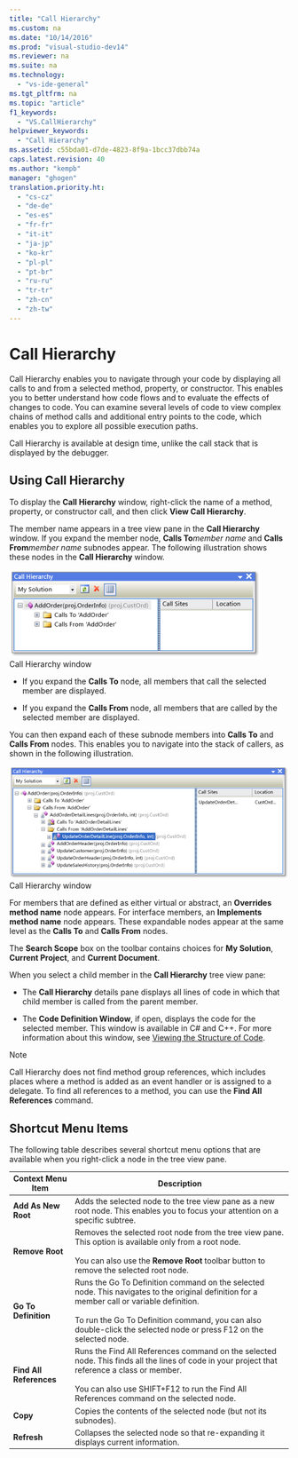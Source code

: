 ```yaml
---
title: "Call Hierarchy"
ms.custom: na
ms.date: "10/14/2016"
ms.prod: "visual-studio-dev14"
ms.reviewer: na
ms.suite: na
ms.technology: 
  - "vs-ide-general"
ms.tgt_pltfrm: na
ms.topic: "article"
f1_keywords: 
  - "VS.CallHierarchy"
helpviewer_keywords: 
  - "Call Hierarchy"
ms.assetid: c55bda01-d7de-4823-8f9a-1bcc37dbb74a
caps.latest.revision: 40
ms.author: "kempb"
manager: "ghogen"
translation.priority.ht: 
  - "cs-cz"
  - "de-de"
  - "es-es"
  - "fr-fr"
  - "it-it"
  - "ja-jp"
  - "ko-kr"
  - "pl-pl"
  - "pt-br"
  - "ru-ru"
  - "tr-tr"
  - "zh-cn"
  - "zh-tw"
---
```

# Call Hierarchy
Call Hierarchy enables you to navigate through your code by displaying all calls to and from a selected method, property, or constructor. This enables you to better understand how code flows and to evaluate the effects of changes to code. You can examine several levels of code to view complex chains of method calls and additional entry points to the code, which enables you to explore all possible execution paths.  
  
 Call Hierarchy is available at design time, unlike the call stack that is displayed by the debugger.  
  
## Using Call Hierarchy  
 To display the **Call Hierarchy** window, right-click the name of a method, property, or constructor call, and then click **View Call Hierarchy**.  
  
 The member name appears in a tree view pane in the **Call Hierarchy** window. If you expand the member node, **Calls To***member name* and **Calls From***member name* subnodes appear. The following illustration shows these nodes in the **Call Hierarchy** window.  
  
 ![Call Hierarchy with one node open](../reference/media/onenode.png "OneNode")  
Call Hierarchy window  
  
-   If you expand the **Calls To** node, all members that call the selected member are displayed.  
  
-   If you expand the **Calls From** node, all members that are called by the selected member are displayed.  
  
 You can then expand each of these subnode members into **Calls To** and **Calls From** nodes. This enables you to navigate into the stack of callers, as shown in the following illustration.  
  
 ![Call Hierarchy Multiple Nodes Open](../ide/media/multiplenodes.png "MultipleNodes")  
Call Hierarchy window  
  
 For members that are defined as either virtual or abstract, an **Overrides method name** node appears. For interface members, an **Implements method name** node appears. These expandable nodes appear at the same level as the **Calls To** and **Calls From** nodes.  
  
 The **Search Scope** box on the toolbar contains choices for **My Solution**, **Current Project**, and **Current Document**.  
  
 When you select a child member in the **Call Hierarchy** tree view pane:  
  
-   The **Call Hierarchy** details pane displays all lines of code in which that child member is called from the parent member.  
  
-   The **Code Definition Window**, if open, displays the code for the selected member. This window is available in C# and C++. For more information about this window, see [Viewing the Structure of Code](../ide/viewing-the-structure-of-code.md).  
  
> [!NOTE]
>  Call Hierarchy does not find method group references, which includes places where a method is added as an event handler or is assigned to a delegate. To find all references to a method, you can use the **Find All References** command.  
  
## Shortcut Menu Items  
 The following table describes several shortcut menu options that are available when you right-click a node in the tree view pane.  
  
|Context Menu Item|Description|  
|-----------------------|-----------------|  
|**Add As New Root**|Adds the selected node to the tree view pane as a new root node. This enables you to focus your attention on a specific subtree.|  
|**Remove Root**|Removes the selected root node from the tree view pane. This option is available only from a root node.<br /><br /> You can also use the **Remove Root** toolbar button to remove the selected root node.|  
|**Go To Definition**|Runs the Go To Definition command on the selected node. This navigates to the original definition for a member call or variable definition.<br /><br /> To run the Go To Definition command, you can also double-click the selected node or press F12 on the selected node.|  
|**Find All References**|Runs the Find All References command on the selected node. This finds all the lines of code in your project that reference a class or member.<br /><br /> You can also use SHIFT+F12 to run the Find All References command on the selected node.|  
|**Copy**|Copies the contents of the selected node (but not its subnodes).|  
|**Refresh**|Collapses the selected node so that re-expanding it displays current information.|